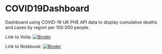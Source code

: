 # COVID19Dashboard
Dashboard using COVID-19 UK PHE API data to display cumulative deaths and cases by region per 100 000 people.

Link to Voila: 
[![Binder](https://mybinder.org/badge_logo.svg)](https://mybinder.org/v2/gh/Nina-Lindsay/COVID19Dashboard/main?urlpath=voila%2Frender%2FCOVID-19%20Dashboard-%20Nina%20Lindsay.ipynb)

Link to Notebook: 
[![Binder](https://mybinder.org/badge_logo.svg)](https://mybinder.org/v2/gh/Nina-Lindsay/COVID19Dashboard/main?filepath=COVID-19%20Dashboard-%20Nina%20Lindsay.ipynb)
